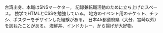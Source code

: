 台湾出身、本職はSNSマーケター。
記録兼転職活動のために立ち上げたスペース。
独学でHTMLとCSSを勉強している。
地方のイベント用のチケット、チラシ、ポスターをデザインした経験がある。
日本45都道府県（大分、宮崎以外）を訪ねたことがある。
海鮮丼、インドカレー、から揚げが大好物。
